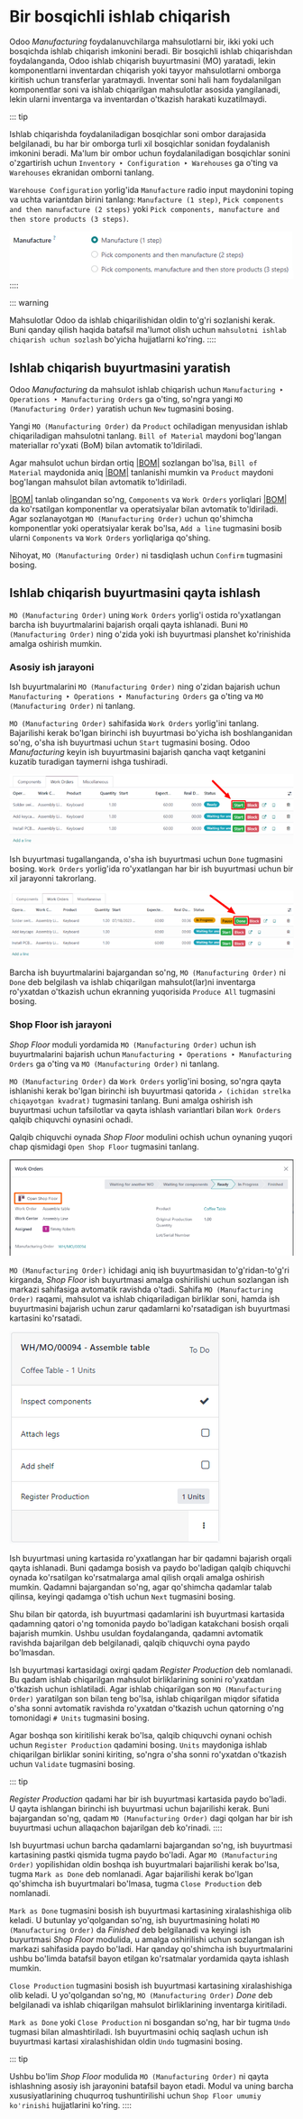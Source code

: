 # Bir bosqichli ishlab chiqarish

Odoo *Manufacturing* foydalanuvchilarga mahsulotlarni bir, ikki yoki uch bosqichda ishlab chiqarish imkonini beradi. Bir bosqichli ishlab chiqarishdan foydalanganda, Odoo ishlab chiqarish buyurtmasini (MO) yaratadi, lekin komponentlarni inventardan chiqarish yoki tayyor mahsulotlarni omborga kiritish uchun transferlar yaratmaydi. Inventar soni hali ham foydalanilgan komponentlar soni va ishlab chiqarilgan mahsulotlar asosida yangilanadi, lekin ularni inventarga va inventardan o'tkazish harakati kuzatilmaydi.

::: tip

Ishlab chiqarishda foydalaniladigan bosqichlar soni ombor darajasida belgilanadi, bu har bir omborga turli xil bosqichlar sonidan foydalanish imkonini beradi. Ma'lum bir ombor uchun foydalaniladigan bosqichlar sonini o'zgartirish uchun `Inventory ‣ Configuration ‣ Warehouses` ga o'ting va `Warehouses` ekranidan omborni tanlang.

`Warehouse Configuration` yorlig'ida `Manufacture` radio input maydonini toping va uchta variantdan birini tanlang: `Manufacture (1 step)`, `Pick components and then manufacture (2 steps)` yoki `Pick components, manufacture and then store products (3 steps)`.

![Ombor konfiguratsiya sahifasidagi Manufacture radio input maydoni.](one_step_manufacturing/manufacturing-type.png)
::::

::: warning

Mahsulotlar Odoo da ishlab chiqarilishidan oldin to'g'ri sozlanishi kerak. Buni qanday qilish haqida batafsil ma'lumot olish uchun `mahsulotni ishlab chiqarish uchun sozlash` bo'yicha hujjatlarni ko'ring.
::::

## Ishlab chiqarish buyurtmasini yaratish

Odoo *Manufacturing* da mahsulot ishlab chiqarish uchun `Manufacturing ‣ Operations ‣ Manufacturing Orders` ga o'ting, so'ngra yangi `MO (Manufacturing Order)` yaratish uchun `New` tugmasini bosing.

Yangi `MO (Manufacturing Order)` da `Product` ochiladigan menyusidan ishlab chiqariladigan mahsulotni tanlang. `Bill of Material` maydoni bog'langan materiallar ro'yxati (BoM) bilan avtomatik to'ldiriladi.

Agar mahsulot uchun birdan ortiq [\|BOM\|](##SUBST##|BOM|) sozlangan bo'lsa, `Bill of Material` maydonida aniq [\|BOM\|](##SUBST##|BOM|) tanlanishi mumkin va `Product` maydoni bog'langan mahsulot bilan avtomatik to'ldiriladi.

[\|BOM\|](##SUBST##|BOM|) tanlab olingandan so'ng, `Components` va `Work Orders` yorliqlari [\|BOM\|](##SUBST##|BOM|) da ko'rsatilgan komponentlar va operatsiyalar bilan avtomatik to'ldiriladi. Agar sozlanayotgan `MO (Manufacturing Order)` uchun qo'shimcha komponentlar yoki operatsiyalar kerak bo'lsa, `Add a line` tugmasini bosib ularni `Components` va `Work Orders` yorliqlariga qo'shing.

Nihoyat, `MO (Manufacturing Order)` ni tasdiqlash uchun `Confirm` tugmasini bosing.

## Ishlab chiqarish buyurtmasini qayta ishlash

`MO (Manufacturing Order)` uning `Work Orders` yorlig'i ostida ro'yxatlangan barcha ish buyurtmalarini bajarish orqali qayta ishlanadi. Buni `MO (Manufacturing Order)` ning o'zida yoki ish buyurtmasi planshet ko'rinishida amalga oshirish mumkin.

### Asosiy ish jarayoni

Ish buyurtmalarini `MO (Manufacturing Order)` ning o'zidan bajarish uchun `Manufacturing ‣ Operations ‣ Manufacturing Orders` ga o'ting va `MO (Manufacturing Order)` ni tanlang.

`MO (Manufacturing Order)` sahifasida `Work Orders` yorlig'ini tanlang. Bajarilishi kerak bo'lgan birinchi ish buyurtmasi bo'yicha ish boshlanganidan so'ng, o'sha ish buyurtmasi uchun `Start` tugmasini bosing. Odoo *Manufacturing* keyin ish buyurtmasini bajarish qancha vaqt ketganini kuzatib turadigan taymerni ishga tushiradi.

![Ishlab chiqarish buyurtmasidagi operatsiya uchun Start tugmasi.](one_step_manufacturing/start-button.png)

Ish buyurtmasi tugallanganda, o'sha ish buyurtmasi uchun `Done` tugmasini bosing. `Work Orders` yorlig'ida ro'yxatlangan har bir ish buyurtmasi uchun bir xil jarayonni takrorlang.

![Ishlab chiqarish buyurtmasidagi operatsiya uchun Done tugmasi.](one_step_manufacturing/done-button.png)

Barcha ish buyurtmalarini bajargandan so'ng, `MO (Manufacturing Order)` ni `Done` deb belgilash va ishlab chiqarilgan mahsulot(lar)ni inventarga ro'yxatdan o'tkazish uchun ekranning yuqorisida `Produce All` tugmasini bosing.

### Shop Floor ish jarayoni

*Shop Floor* moduli yordamida `MO (Manufacturing Order)` uchun ish buyurtmalarini bajarish uchun `Manufacturing ‣ Operations ‣ Manufacturing Orders` ga o'ting va `MO (Manufacturing Order)` ni tanlang.

`MO (Manufacturing Order)` da `Work Orders` yorlig'ini bosing, so'ngra qayta ishlanishi kerak bo'lgan birinchi ish buyurtmasi qatorida `↗️ (ichidan strelka chiqayotgan kvadrat)` tugmasini tanlang. Buni amalga oshirish ish buyurtmasi uchun tafsilotlar va qayta ishlash variantlari bilan `Work Orders` qalqib chiquvchi oynasini ochadi.

Qalqib chiquvchi oynada *Shop Floor* modulini ochish uchun oynaning yuqori chap qismidagi `Open Shop Floor` tugmasini tanlang.

![Ishlab chiqarish buyurtmasidagi ish buyurtmasi uchun Open Shop Floor tugmasi.](one_step_manufacturing/shop-floor-button.png)

`MO (Manufacturing Order)` ichidagi aniq ish buyurtmasidan to'g'ridan-to'g'ri kirganda, *Shop Floor* ish buyurtmasi amalga oshirilishi uchun sozlangan ish markazi sahifasiga avtomatik ravishda o'tadi. Sahifa `MO (Manufacturing Order)` raqami, mahsulot va ishlab chiqariladigan birliklar soni, hamda ish buyurtmasini bajarish uchun zarur qadamlarni ko'rsatadigan ish buyurtmasi kartasini ko'rsatadi.

![Shop Floor modulidagi ish markazi sahifasidagi ish buyurtmasi kartasi.](one_step_manufacturing/work-order-card.png)

Ish buyurtmasi uning kartasida ro'yxatlangan har bir qadamni bajarish orqali qayta ishlanadi. Buni qadamga bosish va paydo bo'ladigan qalqib chiquvchi oynada ko'rsatilgan ko'rsatmalarga amal qilish orqali amalga oshirish mumkin. Qadamni bajargandan so'ng, agar qo'shimcha qadamlar talab qilinsa, keyingi qadamga o'tish uchun `Next` tugmasini bosing.

Shu bilan bir qatorda, ish buyurtmasi qadamlarini ish buyurtmasi kartasida qadamning qatori o'ng tomonida paydo bo'ladigan katakchani bosish orqali bajarish mumkin. Ushbu usuldan foydalanganda, qadamni avtomatik ravishda bajarilgan deb belgilanadi, qalqib chiquvchi oyna paydo bo'lmasdan.

Ish buyurtmasi kartasidagi oxirgi qadam *Register Production* deb nomlanadi. Bu qadam ishlab chiqarilgan mahsulot birliklarining sonini ro'yxatdan o'tkazish uchun ishlatiladi. Agar ishlab chiqarilgan son `MO (Manufacturing Order)` yaratilgan son bilan teng bo'lsa, ishlab chiqarilgan miqdor sifatida o'sha sonni avtomatik ravishda ro'yxatdan o'tkazish uchun qatorning o'ng tomonidagi `# Units` tugmasini bosing.

Agar boshqa son kiritilishi kerak bo'lsa, qalqib chiquvchi oynani ochish uchun `Register Production` qadamini bosing. `Units` maydoniga ishlab chiqarilgan birliklar sonini kiriting, so'ngra o'sha sonni ro'yxatdan o'tkazish uchun `Validate` tugmasini bosing.

::: tip

*Register Production* qadami har bir ish buyurtmasi kartasida paydo bo'ladi. U qayta ishlangan birinchi ish buyurtmasi uchun bajarilishi kerak. Buni bajargandan so'ng, qadam `MO (Manufacturing Order)` dagi qolgan har bir ish buyurtmasi uchun allaqachon bajarilgan deb ko'rinadi.
::::

Ish buyurtmasi uchun barcha qadamlarni bajargandan so'ng, ish buyurtmasi kartasining pastki qismida tugma paydo bo'ladi. Agar `MO (Manufacturing Order)` yopilishidan oldin boshqa ish buyurtmalari bajarilishi kerak bo'lsa, tugma `Mark as Done` deb nomlanadi. Agar bajarilishi kerak bo'lgan qo'shimcha ish buyurtmalari bo'lmasa, tugma `Close Production` deb nomlanadi.

`Mark as Done` tugmasini bosish ish buyurtmasi kartasining xiralashishiga olib keladi. U butunlay yo'qolgandan so'ng, ish buyurtmasining holati `MO (Manufacturing Order)` da *Finished* deb belgilanadi va keyingi ish buyurtmasi *Shop Floor* modulida, u amalga oshirilishi uchun sozlangan ish markazi sahifasida paydo bo'ladi. Har qanday qo'shimcha ish buyurtmalarini ushbu bo'limda batafsil bayon etilgan ko'rsatmalar yordamida qayta ishlash mumkin.

`Close Production` tugmasini bosish ish buyurtmasi kartasining xiralashishiga olib keladi. U yo'qolgandan so'ng, `MO (Manufacturing Order)` *Done* deb belgilanadi va ishlab chiqarilgan mahsulot birliklarining inventarga kiritiladi.

`Mark as Done` yoki `Close Production` ni bosgandan so'ng, har bir tugma `Undo` tugmasi bilan almashtiriladi. Ish buyurtmasini ochiq saqlash uchun ish buyurtmasi kartasi xiralashishidan oldin `Undo` tugmasini bosing.

::: tip

Ushbu bo'lim *Shop Floor* modulida `MO (Manufacturing Order)` ni qayta ishlashning asosiy ish jarayonini batafsil bayon etadi. Modul va uning barcha xususiyatlarining chuqurroq tushuntirilishi uchun `Shop Floor umumiy ko'rinishi` hujjatlarini ko'ring.
::::
